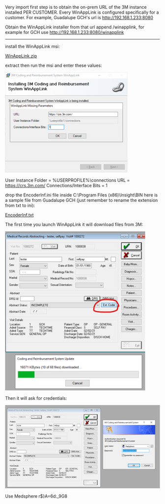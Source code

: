 Very import first step is to obtain the on-prem URL of the 3M instance installed PER CUSTOMER. Every WinAppLink is configured specifically for a customer. For example, Guadalupe GCH's url is http://192.168.1.233:8080

Obtain the WinAppLink installer from that url append /winapplink, for example for GCH use http://192.168.1.233:8080/winapplink

-----------------------------------------

install the WinAppLink msi:

[WinAppLink.zip](/.attachments/WinAppLink-34414c84-fdb8-4e55-a947-4b9cecb524c2.zip)

extract then run the msi and enter these values:

![image.png](/.attachments/image-5978d545-04f3-45c2-bf88-1cfb0e101bdb.png)

User Instance Folder = %USERPROFILE%\connections
URL = https://crs.3m.com/
Connections/Interface Bits = 1

drop the EncoderInf.ini file inside C:\Program Files (x86)\Insight\BIN here is a sample file from Guadalupe GCH (just remember to rename the extension from txt to ini):

[EncoderInf.txt](/.attachments/EncoderInf-b5c5c068-d478-4b6c-808b-eb940146ff22.txt)

The first time you launch WinAppLink it will download files from 3M:

![image.png](/.attachments/image-4f8a5793-5d9d-4b69-87ce-8f9eea6a4405.png)

Then it will ask for credentials:

![image.png](/.attachments/image-0f573cfd-8f41-4205-ab44-15668d17dfa0.png)

Use Medsphere r$}A=6d:_9G8
